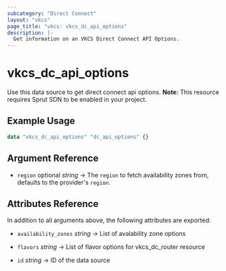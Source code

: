 ```yaml
---
subcategory: "Direct Connect"
layout: "vkcs"
page_title: "vkcs: vkcs_dc_api_options"
description: |-
  Get information on an VKCS Direct Connect API Options.
---
```


# vkcs_dc_api_options

Use this data source to get direct connect api options. **Note:** This resource requires Sprut SDN to be enabled in your project.

## Example Usage

```terraform
data "vkcs_dc_api_options" "dc_api_options" {}
```

## Argument Reference
- `region` optional *string* &rarr;  The `region` to fetch availability zones from, defaults to the provider's `region`.


## Attributes Reference
In addition to all arguments above, the following attributes are exported:
- `availability_zones` *string* &rarr;  List of avalability zone options

- `flavors` *string* &rarr;  List of flavor options for vkcs_dc_router resource

- `id` *string* &rarr;  ID of the data source


